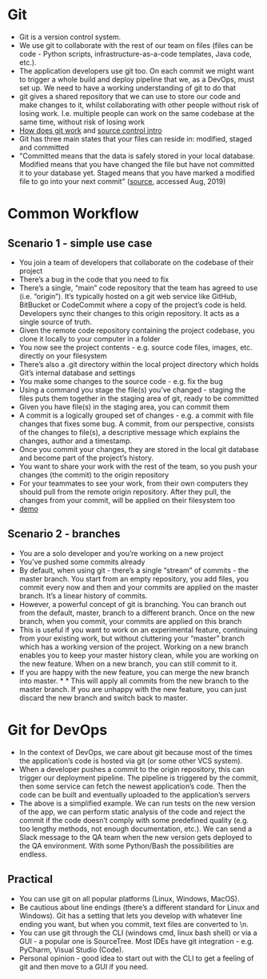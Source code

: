 # Git	
* Git is a version control system. 
* We use git to collaborate with the rest of our team on files (files can be code - Python scripts, infrastructure-as-a-code templates, Java code, etc.). 
* The application developers use git too. On each commit we might want to trigger a whole build and deploy pipeline that we, as a DevOps, must set up. We need to have a working understanding of git to do that 
* git gives a shared repository that we can use to store our code and make changes to it, whilst collaborating with other people without risk of losing work. I.e. multiple people can work on the same codebase at the same time, without risk of losing work 
* [How does git work](https://git-scm.com/book/en/v1/Getting-Started-Git-Basics) and [source control intro](https://git-scm.com/book/en/v1/Getting-Started-About-Version-Control)
* Git has three main states that your files can reside in: modified, staged and committed
* "Committed means that the data is safely stored in your local database. Modified means that you have changed the file but have not committed it to your database yet. Staged means that you have marked a modified file to go into your next commit" ([source](https://git-scm.com/book/eo/v1/Ekkomenci-Git-Basics), accessed Aug, 2019) 
# Common Workflow
## Scenario 1 - simple use case
* You join a team of developers that collaborate on the codebase of their project 
* There’s a bug in the code that you need to fix
* There’s a single, “main” code repository that the team has agreed to use (i.e. “origin”). It’s typically hosted on a git web service like GitHub, BitBucket or CodeCommit where a copy of the project’s code is held. Developers sync their changes to this origin repository. It acts as a single source of truth.
* Given the remote code repository containing the project codebase, you clone it locally to your computer in a folder
* You now see the project contents - e.g. source code files, images, etc. directly on your filesystem
* There’s also a .git directory within the local project directory which holds Git’s internal database and settings
* You make some changes to the source code - e.g. fix the bug
* Using a command you stage the file(s) you’ve changed  - staging the files puts them together in the staging area of git, ready to be committed
* Given you have file(s) in the staging area, you can commit them
* A commit is a logically grouped set of changes - e.g. a commit with file changes that fixes some bug. A commit, from our perspective, consists of the changes to file(s), a descriptive message which explains the changes, author and a timestamp. 
* Once you commit your changes, they are stored in the local git database and become part of the project’s history. 
* You want to share your work with the rest of the team, so you push your changes (the commit) to the origin repository
* For your teammates to see your work, from their own computers they should pull from the remote origin repository. After they pull, the changes from your commit, will be applied on their filesystem too
* [demo](https://gist.github.com/jorotenev/ef2c84860fb7df87c2bcb7737bf9ffad#file-git-demo-sh)
## Scenario 2 - branches
* You are a solo developer and you’re working on a new project
* You’ve pushed some commits already 
* By default, when using git - there’s a single “stream” of commits - the master branch. You start from an empty repository, you add files, you commit every now and then and your commits are applied on the master branch. It’s a linear history of commits.
* However, a powerful concept of git is branching. You can branch out from the default, master, branch to a different branch. Once on the new branch, when you commit, your commits are applied on this branch
* This is useful if you want to work on an experimental feature, continuing from your existing work, but without cluttering your “master” branch which has a working version of the project. Working on a new branch enables you to keep your master history clean, while you are working on the new feature. When on a new branch, you can still commit to it.
* If you are happy with the new feature, you can merge the new branch into master. * * This will apply all commits from the new branch to the master branch. If you are unhappy with the new feature, you can just discard the new branch and switch back to master.

# Git for DevOps
* In the context of DevOps, we care about git because most of the times the application’s code is hosted via git (or some other VCS system). 
* When a developer pushes a commit to the origin repository, this can trigger our deployment pipeline. The pipeline is triggered by the commit, then some service can fetch the newest application’s code. Then the code can be built and eventually uploaded to the application’s servers
* The above is a simplified example. We can run tests on the new version of the app, we can perform static analysis of the code and reject the commit if the code doesn’t comply with some predefined quality (e.g. too lengthy methods, not enough documentation, etc.). We can send a Slack message to the QA team when the new version gets deployed to the QA environment. With some Python/Bash the possibilities are endless.
## Practical
* You can use git on all popular platforms (Linux, Windows, MacOS). 
* Be cautious about line endings (there’s a different standard for Linux and Windows). Git has a setting that lets you develop with whatever line ending you want, but when you commit, text files are converted to \n.
* You can use git through the CLI (windows cmd, linux bash shell) or via a GUI - a popular one is SourceTree. Most IDEs have git integration - e.g. PyCharm, Visual Studio (Code). 
* Personal opinion - good idea to start out with the CLI to get a feeling of git and then move to a GUI if you need.
